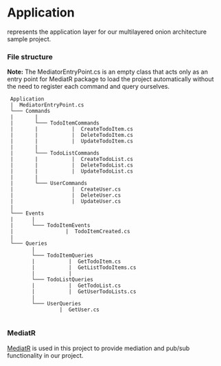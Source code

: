 # Application 
represents the application layer for our multilayered onion architecture sample project.

### File structure
**Note:** The MediatorEntryPoint.cs is an empty class that acts only as an entry point for MediatR package to load the project automatically without the need to register each command and query ourselves.
```
 Application
 |  MediatorEntryPoint.cs
 └─── Commands
 |       |
 |       └─── TodoItemCommands
 |       |           |  CreateTodoItem.cs
 |       |           |  DeleteTodoItem.cs
 |       |           |  UpdateTodoItem.cs
 |       |
 |       └─── TodoListCommands
 |       |           |  CreateTodoList.cs
 |       |           |  DeleteTodoList.cs
 |       |           |  UpdateTodoList.cs
 |       |
 |       └─── UserCommands
 |                   |  CreateUser.cs
 |                   |  DeleteUser.cs
 |                   |  UpdateUser.cs
 |        
 └─── Events
 |      |
 |      └─── TodoItemEvents
 |                 |  TodoItemCreated.cs
 |                  
 └─── Queries
        |
        └─── TodoItemQueries 
        |           |  GetTodoItem.cs
        |           |  GetListTodoItems.cs
        |           |
        └─── TodoListQueries
        |           |  GetTodoList.cs
        |           |  GetUserTodoLists.cs
        |       
        └─── UserQueries
                 |  GetUser.cs
                               
```

### MediatR 
[MediatR](https://github.com/jbogard/MediatR/wiki) is used in this project to provide mediation and pub/sub functionality in our project. 

